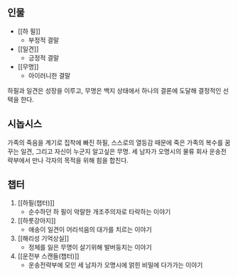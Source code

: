 ## 인물 ##
- [[하 필]]
	- 부정적 결말
- [[일견]]
	- 긍정적 결말
- [[무명]]
	- 아이러니한 결말

하필과 일견은 성장을 이루고, 무명은 백지 상태에서 하나의 결론에 도달해 결정적인 선택을 한다.

## 시놉시스 ##
 가족의 죽음을 계기로 집착에 빠진 하필, 스스로의 열등감 때문에 죽은 가족의 복수를 꿈꾸는 일견, 그리고 자신이 누군지 알고싶은 무명. 세 남자가 오명시의 물류 회사 운송전략부에서 만나 각자의 목적을 위해 힘을 합친다.

## 챕터 ##
1. [[하필(챕터)]]
	- 순수하던 하 필이 악랄한 개조주의자로 타락하는 이야기  
2. [[하룻강아지]]
	- 애송이 일견이 어리석음의 대가를 치르는 이야기 
3. [[해리성 기억상실]]
	- 정체를 잃은 무명이 살기위해 발버둥치는 이야기
4. [[운전부 스캔들(챕터)]]
	- 운송전략부에 모인 세 남자가 오명시에 얽힌 비밀에 다가가는 이야기

